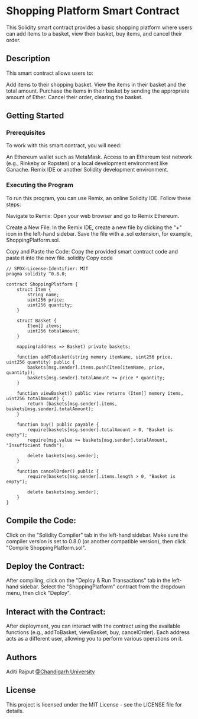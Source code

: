 
# Shopping Platform Smart Contract
This Solidity smart contract provides a basic shopping platform where users can add items to a basket, view their basket, buy items, and cancel their order.

## Description
This smart contract allows users to:

Add items to their shopping basket.
View the items in their basket and the total amount.
Purchase the items in their basket by sending the appropriate amount of Ether.
Cancel their order, clearing the basket.
## Getting Started
### Prerequisites
To work with this smart contract, you will need:

An Ethereum wallet such as MetaMask.
Access to an Ethereum test network (e.g., Rinkeby or Ropsten) or a local development environment like Ganache.
Remix IDE or another Solidity development environment.
### Executing the Program
To run this program, you can use Remix, an online Solidity IDE. Follow these steps:

Navigate to Remix:
Open your web browser and go to Remix Ethereum.

Create a New File:
In the Remix IDE, create a new file by clicking the "+" icon in the left-hand sidebar. Save the file with a .sol extension, for example, ShoppingPlatform.sol.

Copy and Paste the Code:
Copy the provided smart contract code and paste it into the new file.
solidity
Copy code
```
// SPDX-License-Identifier: MIT
pragma solidity ^0.8.0;

contract ShoppingPlatform {
    struct Item {
        string name;
        uint256 price;
        uint256 quantity;
    }

    struct Basket {
        Item[] items;
        uint256 totalAmount;
    }

    mapping(address => Basket) private baskets;

    function addToBasket(string memory itemName, uint256 price, uint256 quantity) public {
        baskets[msg.sender].items.push(Item(itemName, price, quantity));
        baskets[msg.sender].totalAmount += price * quantity;
    }

    function viewBasket() public view returns (Item[] memory items, uint256 totalAmount) {
        return (baskets[msg.sender].items, baskets[msg.sender].totalAmount);
    }

    function buy() public payable {
        require(baskets[msg.sender].totalAmount > 0, "Basket is empty");
        require(msg.value >= baskets[msg.sender].totalAmount, "Insufficient funds");

        delete baskets[msg.sender];
    }

    function cancelOrder() public {
        require(baskets[msg.sender].items.length > 0, "Basket is empty");

        delete baskets[msg.sender];
    }
}
```
## Compile the Code:
Click on the "Solidity Compiler" tab in the left-hand sidebar. Make sure the compiler version is set to 0.8.0 (or another compatible version), then click "Compile ShoppingPlatform.sol".
## Deploy the Contract:
After compiling, click on the "Deploy & Run Transactions" tab in the left-hand sidebar. Select the "ShoppingPlatform" contract from the dropdown menu, then click "Deploy".

## Interact with the Contract:
After deployment, you can interact with the contract using the available functions (e.g., addToBasket, viewBasket, buy, cancelOrder). Each address acts as a different user, allowing you to perform various operations on it.

## Authors
Aditi Rajput
[@Chandigarh University](https://www.linkedin.com/in/aditi-rajput-b9360720b/)
## License
This project is licensed under the MIT License - see the LICENSE file for details.
